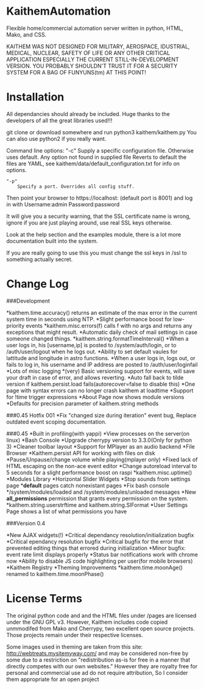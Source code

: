 KaithemAutomation
=================

Flexible home/commercial automation server written in python, HTML, Mako, and CSS.

KAITHEM WAS NOT DESIGNED FOR MILITARY, AEROSPACE, IDUSTRIAL,
MEDICAL, NUCLEAR, SAFETY OF LIFE OR ANY OTHER CRITICAL APPLICATION
ESPECIALLY THE CURRENT STILL-IN-DEVELOPMENT VERSION. YOU PROBABLY SHOULDN'T TRUST IT FOR
A SECURITY SYSTEM FOR A BAG OF FUNYUNS(tm) AT THIS POINT! 

Installation
============

All dependancies should already be included. Huge thanks to the developers of all the great libraries used!!!

git clone or download somewhere and run python3 kaithem/kaithem.py
You can also use python2 if you really want.

Command line options:
    "-c"
        Supply a specific configuration file. Otherwise uses default. Any option not found in supplied file
        Reverts to default the files are YAML, see kaithem/data/default_configuration.txt for info on options.
        
    "-p"
        Specify a port. Overrides all config stuff.


Then point your browser to https://localhost:<yourport> (default port is 8001)
and log in with Username:admin Password:password

It will give you a security warning, that the SSL certificate name is wrong,
ignore if you are just playing around, use real SSL keys otherwise.

Look at the help section and the examples module, there is a lot more documentation built into the system.

If you are really going to use this you must change the ssl keys in /ssl to something actually secret.

Change Log
=============
###Development

*kaithem.time.accuracy() returns an estimate of the max error in the current system time in seconds using NTP.
*Slight performance boost for low-priority events
*kaithem.misc.errors(f) calls f with no args and returns any exceptions that might result.
*Automatic daily check of mail settings in case someone changed things.
*kaithem.string.formatTimeInterval()
*When a user logs in, his [username,ip] is posted to /system/auth/login, or to /auth/user/logout when he logs out.
*Ability to set default vaules for lattitude and longitude in astro functions.
*When a user logs in, logs out, or fails to log in, his username and IP address are posted to /auth/user/loginfail
*Lots of misc logging
*(very) Basic versioning support for events, will save your draft in case of error, and allows reverting.
*Auto fall back to tilde version if kaithem.persist.load fails(autorecover=false to disable this)
*One page with syntax errors can no longer crash kaithem at loadtime
*Support for !time trigger expressions
*About Page now shows module versions
*Defaults for precision parameter of kaithem.string methods

###0.45 Hotfix 001
*Fix "changed size during iteration" event bug, Replace outdated event scoping documentation.

###0.45
*Built in profiling(with yappi)
*View processes on the server(on linux)
*Bash Console
*Upgrade cherrypy version to 3.3.0(Only for python 3)
*Cleaner toolbar layout
*Support for MPlayer as an audio backend
*File Browser
*Kaithem.persist API for working with files on disk
*Pause/Unpause/change volume while playing(mplayer only)
*Fixed lack of HTML escaping on the non-ace event editor
*Change autoreload interval to 5 seconds for a slight performance boost on raspi
*kaithem.misc.uptime()
*Modules Library
*Horizontal Slider Widgets
*Stop sounds from settings page
*__default__ pages catch nonexistant pages
*Fix bash console
*/system/modules/loaded and /system/modules/unloaded messages
*New __all_permissions__ permission that grants every permission on the system.
*kaithem.string.userstrftime and kaithem.string.SIFormat
*User Settings Page shows a list of what permissions you have

###Version 0.4

*New AJAX widgets(!)
*Critical dependancy resolution/initialization bugfix
*Critical ependancy resolution bugfix
*Critical bugfix for the error that prevented editing things that errored during initialization
*Minor bugfix: event rate limit displays properly
*Status bar notifications work with chrome now
*Ability to disable JS code highlighting per user(for mobile browsers)
*Kaithem Registry
*Theming Improvements
*kaithem.time.moonAge() renamed to kaithem.time.moonPhase()

License Terms
=============
The original python code and and the HTML files under /pages are licensed under the GNU GPL v3.
However, Kaithem includes code copied unmmodifed from Mako and Cherrypy, two excellent open source projects.
Those projects remain under their respective licenses.

Some images used in theming are taken from this site: http://webtreats.mysitemyway.com/ and may be considered non-free
by some due to a restriction on "redistribution as-is for free in a manner that directly competes with our own websites."
However they are royalty free for personal and commercial use ad do not require attribution, So I consider them appropriate
for an open project

